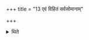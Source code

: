 +++
title = "13 एवं विहितं सर्वसोमानाम्"

+++

<details><summary>थिते</summary>

एवं विहितं सर्वसोमानां ब्रह्मत्वम् १३
</details>
